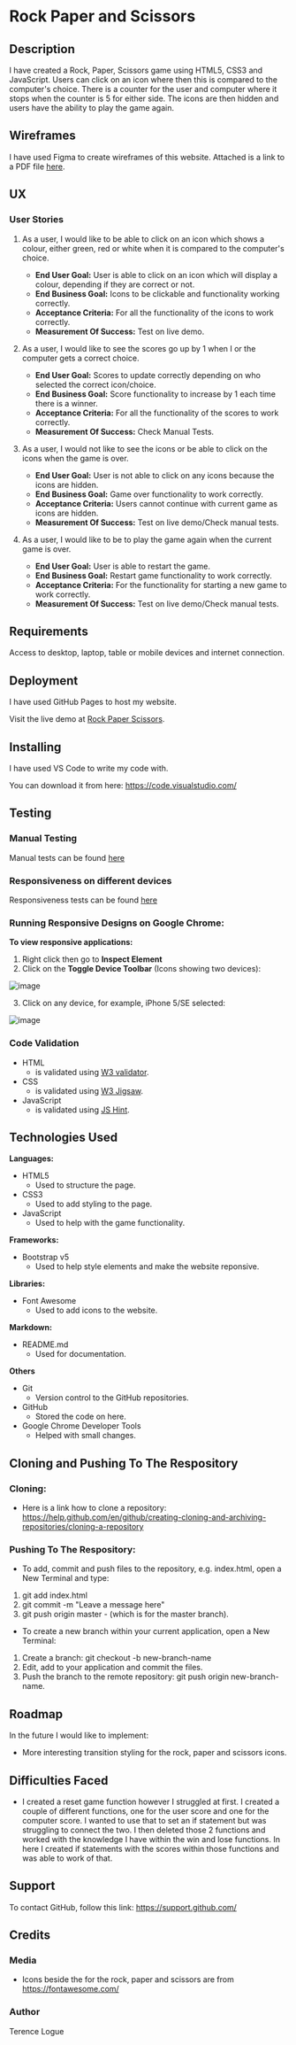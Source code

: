 # Rock Paper and Scissors

## Description

I have created a Rock, Paper, Scissors game using HTML5, CSS3 and JavaScript. Users can click on an icon where then this is compared to the computer's choice. There is a counter for the user and computer where it stops when the counter is 5 for either side. The icons are then hidden and users have the ability to play the game again.

## Wireframes

I have used Figma to create wireframes of this website.
Attached is a link to a PDF file [here](https://github.com/terencecistudent/rock_paper_scissors/blob/main/wireframes/rock-paper-scissors.pdf).

## UX

### User Stories

1. As a user, I would like to be able to click on an icon which shows a colour, either green, red or white when it is compared to the computer's choice.

   - **End User Goal:** User is able to click on an icon which will display a colour, depending if they are correct or not.
   - **End Business Goal:** Icons to be clickable and functionality working correctly.
   - **Acceptance Criteria:** For all the functionality of the icons to work correctly.
   - **Measurement Of Success:** Test on live demo.

2. As a user, I would like to see the scores go up by 1 when I or the computer gets a correct choice.

   - **End User Goal:** Scores to update correctly depending on who selected the correct icon/choice.
   - **End Business Goal:** Score functionality to increase by 1 each time there is a winner.
   - **Acceptance Criteria:** For all the functionality of the scores to work correctly.
   - **Measurement Of Success:** Check Manual Tests.

3. As a user, I would not like to see the icons or be able to click on the icons when the game is over.

   - **End User Goal:** User is not able to click on any icons because the icons are hidden.
   - **End Business Goal:** Game over functionality to work correctly.
   - **Acceptance Criteria:** Users cannot continue with current game as icons are hidden.
   - **Measurement Of Success:** Test on live demo/Check manual tests.

4. As a user, I would like to be to play the game again when the current game is over.
   - **End User Goal:** User is able to restart the game.
   - **End Business Goal:** Restart game functionality to work correctly.
   - **Acceptance Criteria:** For the functionality for starting a new game to work correctly.
   - **Measurement Of Success:** Test on live demo/Check manual tests.

## Requirements

Access to desktop, laptop, table or mobile devices and internet connection.

## Deployment

I have used GitHub Pages to host my website.

Visit the live demo at [Rock Paper Scissors](https://terencecistudent.github.io/rock_paper_scissors/).

## Installing

I have used VS Code to write my code with.

You can download it from here: https://code.visualstudio.com/

## Testing

### Manual Testing

Manual tests can be found [here](https://github.com/)

### Responsiveness on different devices

Responsiveness tests can be found [here]()

### Running Responsive Designs on Google Chrome:

**To view responsive applications:**

1. Right click then go to **Inspect Element**
2. Click on the **Toggle Device Toolbar** (Icons showing two devices):

![image](https://user-images.githubusercontent.com/48124466/68051275-f2ebf500-fcde-11e9-8b3a-adc7abc16c5f.png)

3. Click on any device, for example, iPhone 5/SE selected:

![image](https://user-images.githubusercontent.com/48124466/68051467-5aa24000-fcdf-11e9-8666-d29f1afa8955.png)

### Code Validation

- HTML
  - is validated using [W3 validator](https://validator.w3.org/).
- CSS
  - is validated using [W3 Jigsaw](https://jigsaw.w3.org/css-validator/).
- JavaScript
  - is validated using [JS Hint](https://jshint.com/).

## Technologies Used

**Languages:**

- HTML5
  - Used to structure the page.
- CSS3
  - Used to add styling to the page.
- JavaScript
  - Used to help with the game functionality.

**Frameworks:**

- Bootstrap v5
  - Used to help style elements and make the website reponsive.

**Libraries:**

- Font Awesome
  - Used to add icons to the website.

**Markdown:**

- README.md
  - Used for documentation.

**Others**

- Git
  - Version control to the GitHub repositories.
- GitHub
  - Stored the code on here.
- Google Chrome Developer Tools
  - Helped with small changes.

## Cloning and Pushing To The Respository

### Cloning:

- Here is a link how to clone a repository:
  https://help.github.com/en/github/creating-cloning-and-archiving-repositories/cloning-a-repository

### Pushing To The Respository:

- To add, commit and push files to the repository, e.g. index.html, open a New Terminal and type:

1. git add index.html
2. git commit -m "Leave a message here"
3. git push origin master - (which is for the master branch).

- To create a new branch within your current application, open a New Terminal:

1. Create a branch: git checkout -b new-branch-name
2. Edit, add to your application and commit the files.
3. Push the branch to the remote repository: git push origin new-branch-name.

## Roadmap

In the future I would like to implement:

- More interesting transition styling for the rock, paper and scissors icons.

## Difficulties Faced

- I created a reset game function however I struggled at first. I created a couple of different functions, one for the user score and one for the computer score. I wanted to use that to set an if statement but was struggling to connect the two. I then deleted those 2 functions and worked with the knowledge I have within the win and lose functions. In here I created if statements with the scores within those functions and was able to work of that.

## Support

To contact GitHub, follow this link: https://support.github.com/

## Credits

### Media

- Icons beside the for the rock, paper and scissors are from https://fontawesome.com/

### Author

Terence Logue
